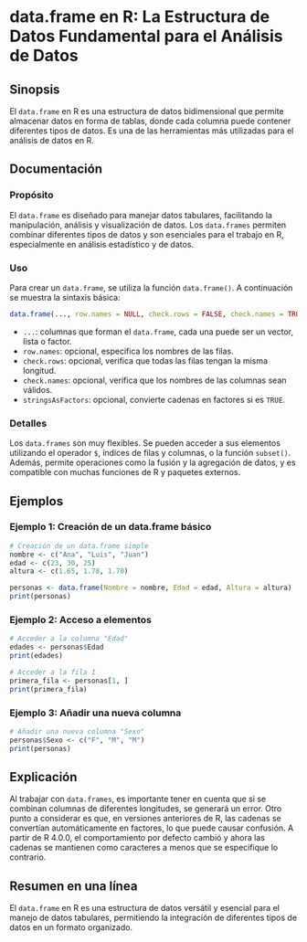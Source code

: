 <!--
Meta Description: # data.frame en R: La Estructura de Datos Fundamental para el Análisis de Datos ## Sinopsis El `data.frame` en R es una estructura de datos bidimensio...
Meta Keywords: data, datos, frame, que, una
-->

# data.frame en R: La Estructura de Datos Fundamental para el Análisis de Datos

## Sinopsis
El `data.frame` en R es una estructura de datos bidimensional que permite almacenar datos en forma de tablas, donde cada columna puede contener diferentes tipos de datos. Es una de las herramientas más utilizadas para el análisis de datos en R.

## Documentación
### Propósito
El `data.frame` es diseñado para manejar datos tabulares, facilitando la manipulación, análisis y visualización de datos. Los `data.frames` permiten combinar diferentes tipos de datos y son esenciales para el trabajo en R, especialmente en análisis estadístico y de datos.

### Uso
Para crear un `data.frame`, se utiliza la función `data.frame()`. A continuación se muestra la sintaxis básica:

```R
data.frame(..., row.names = NULL, check.rows = FALSE, check.names = TRUE, stringsAsFactors = default.stringsAsFactors())
```

- `...`: columnas que forman el `data.frame`, cada una puede ser un vector, lista o factor.
- `row.names`: opcional, especifica los nombres de las filas.
- `check.rows`: opcional, verifica que todas las filas tengan la misma longitud.
- `check.names`: opcional, verifica que los nombres de las columnas sean válidos.
- `stringsAsFactors`: opcional, convierte cadenas en factores si es `TRUE`.

### Detalles
Los `data.frames` son muy flexibles. Se pueden acceder a sus elementos utilizando el operador `$`, índices de filas y columnas, o la función `subset()`. Además, permite operaciones como la fusión y la agregación de datos, y es compatible con muchas funciones de R y paquetes externos.

## Ejemplos
### Ejemplo 1: Creación de un data.frame básico
```R
# Creación de un data.frame simple
nombre <- c("Ana", "Luis", "Juan")
edad <- c(23, 30, 25)
altura <- c(1.65, 1.78, 1.70)

personas <- data.frame(Nombre = nombre, Edad = edad, Altura = altura)
print(personas)
```

### Ejemplo 2: Acceso a elementos
```R
# Acceder a la columna "Edad"
edades <- personas$Edad
print(edades)

# Acceder a la fila 1
primera_fila <- personas[1, ]
print(primera_fila)
```

### Ejemplo 3: Añadir una nueva columna
```R
# Añadir una nueva columna "Sexo"
personas$Sexo <- c("F", "M", "M")
print(personas)
```

## Explicación
Al trabajar con `data.frames`, es importante tener en cuenta que si se combinan columnas de diferentes longitudes, se generará un error. Otro punto a considerar es que, en versiones anteriores de R, las cadenas se convertían automáticamente en factores, lo que puede causar confusión. A partir de R 4.0.0, el comportamiento por defecto cambió y ahora las cadenas se mantienen como caracteres a menos que se especifique lo contrario.

## Resumen en una línea
El `data.frame` en R es una estructura de datos versátil y esencial para el manejo de datos tabulares, permitiendo la integración de diferentes tipos de datos en un formato organizado.